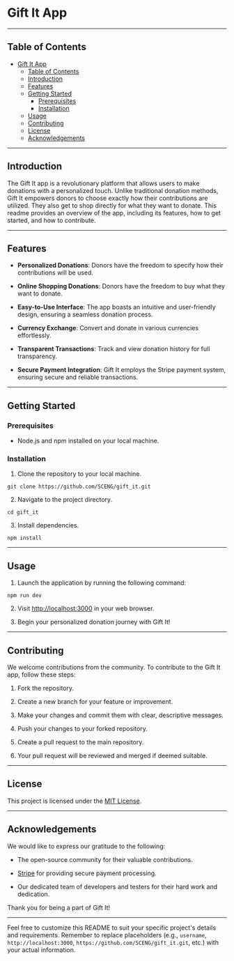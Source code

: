 # Gift It App


---

## Table of Contents

- [Gift It App](#gift-it-app)
  - [Table of Contents](#table-of-contents)
  - [Introduction](#introduction)
  - [Features](#features)
  - [Getting Started](#getting-started)
    - [Prerequisites](#prerequisites)
    - [Installation](#installation)
  - [Usage](#usage)
  - [Contributing](#contributing)
  - [License](#license)
  - [Acknowledgements](#acknowledgements)

---

## Introduction

The Gift It app is a revolutionary platform that allows users to make donations with a personalized touch. Unlike traditional donation methods, Gift It empowers donors to choose exactly how their contributions are utilized. They also get to shop directly for what they want to donate. This readme provides an overview of the app, including its features, how to get started, and how to contribute.

---

## Features

- **Personalized Donations**: Donors have the freedom to specify how their contributions will be used.
  
- **Online Shopping Donations**: Donors have the freedom to buy what they want to donate.

- **Easy-to-Use Interface**: The app boasts an intuitive and user-friendly design, ensuring a seamless donation process.

- **Currency Exchange**: Convert and donate in various currencies effortlessly.

- **Transparent Transactions**: Track and view donation history for full transparency.

- **Secure Payment Integration**: Gift It employs the Stripe payment system, ensuring secure and reliable transactions.

---

## Getting Started

### Prerequisites

- Node.js and npm installed on your local machine.

### Installation

1. Clone the repository to your local machine.

```
git clone https://github.com/SCENG/gift_it.git
```

2. Navigate to the project directory.

```
cd gift_it
```

3. Install dependencies.

```
npm install
```

---

## Usage

1. Launch the application by running the following command:

```
npm run dev
```

2. Visit [http://localhost:3000](http://localhost:3000) in your web browser.

3. Begin your personalized donation journey with Gift It!

---

## Contributing

We welcome contributions from the community. To contribute to the Gift It app, follow these steps:

1. Fork the repository.

2. Create a new branch for your feature or improvement.

3. Make your changes and commit them with clear, descriptive messages.

4. Push your changes to your forked repository.

5. Create a pull request to the main repository.

6. Your pull request will be reviewed and merged if deemed suitable.

---

## License

This project is licensed under the [MIT License](LICENSE).

---

## Acknowledgements

We would like to express our gratitude to the following:

- The open-source community for their valuable contributions.

- [Stripe](https://stripe.com) for providing secure payment processing.

- Our dedicated team of developers and testers for their hard work and dedication.

Thank you for being a part of Gift It!

---

Feel free to customize this README to suit your specific project's details and requirements. Remember to replace placeholders (e.g., `username`, `http://localhost:3000`, `https://github.com/SCENG/gift_it.git`, etc.) with your actual information.
